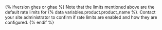 {% ifversion ghes or ghae %}
Note that the limits mentioned above are the default rate limits for
{% data variables.product.product_name %}. Contact your site administrator to confirm if rate limits are enabled and how they are configured.
{% endif %}
